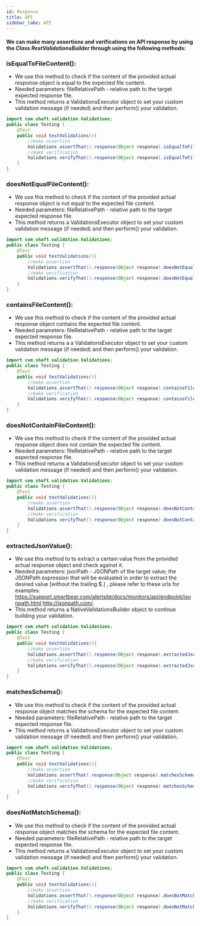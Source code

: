 ```yaml
---
id: Response
title: API
sidebar_labe: API
---
```


#### We can make many assertions and verifications on API response by using the _Class RestValidationsBuilder_ through using the following methods:

###  isEqualToFileContent():
* We use this method to check if the content of the provided actual response object is equal to the expected file content.
* Needed parameters: fileRelativePath - relative path to the target expected response file.
* This method returns a ValidationsExecutor object to set your custom validation message (if needed) and then perform() your validation.

```java
import com.shaft.validation.Validations;
public class Testing {
    @Test
    public void testValidations(){
        //make assertion
        Validations.assertThat().response(Object response).isEqualToFileContent(String fileRelativePath).perform();
        //make verification
        Validations.verifyThat().response(Object response).isEqualToFileContent(String fileRelativePath).perform();
    }
}
```

###  doesNotEqualFileContent():
* We use this method to check if the content of the provided actual response object is not equal to the expected file content. 
* Needed parameters: fileRelativePath - relative path to the target expected response file.
* This method returns a ValidationsExecutor object to set your custom validation message (if needed) and then perform() your validation.

```java
import com.shaft.validation.Validations;
public class Testing {
    @Test
    public void testValidations(){
        //make assertion
        Validations.assertThat().response(Object response).doesNotEqualFileContent(String fileRelativePath).perform();
        //make verification
        Validations.verifyThat().response(Object response).doesNotEqualFileContent(String fileRelativePath).perform();
    }
}
```

###  containsFileContent():
* We use this method to check if the content of the provided actual response object contains the expected file content. 
* Needed parameters: fileRelativePath - relative path to the target expected response file.
* This method returns a a ValidationsExecutor object to set your custom validation message (if needed) and then perform() your validation.

```java
import com.shaft.validation.Validations;
public class Testing {
    @Test
    public void testValidations(){
        //make assertion
        Validations.assertThat().response(Object response).containsFileContent(String fileRelativePath).perform();
        //make verification
        Validations.verifyThat().response(Object response).containsFileContent(String fileRelativePath).perform();
    }
}
```


###  doesNotContainFileContent():
* We use this method to check if the content of the provided actual response object does not contain the expected file content. 
* Needed parameters: fileRelativePath - relative path to the target expected response file.
* This method returns a ValidationsExecutor object to set your custom validation message (if needed) and then perform() your validation.

```java
import com.shaft.validation.Validations;
public class Testing {
    @Test
    public void testValidations(){
        //make assertion
        Validations.assertThat().response(Object response).doesNotContainFileContent(String fileRelativePath).perform();
        //make verification
        Validations.verifyThat().response(Object response).doesNotContainFileContent(String fileRelativePath).perform();
    }
}
```


###  extractedJsonValue():
* We use this method to to extract a certain value from the provided actual response object and check against it. 
* Needed parameters: jsonPath - JSONPath of the target value; the JSONPath expression that will be evaluated in order to extract the desired value [without the trailing $.] , please refer to these urls for examples: https://support.smartbear.com/alertsite/docs/monitors/api/endpoint/jsonpath.html http://jsonpath.com/.
* This method returns a NativeValidationsBuilder object to continue building your validation.

```java
import com.shaft.validation.Validations;
public class Testing {
    @Test
    public void testValidations(){
        //make assertion
        Validations.assertThat().response(Object response).extractedJsonValue(String jsonPath).perform();
        //make verification
        Validations.verifyThat().response(Object response).extractedJsonValue(String jsonPath).perform();
    }
}
```


###  matchesSchema():
* We use this method to check if the content of the provided actual response object matches the schema for the expected file content. 
* Needed parameters: fileRelativePath - relative path to the target expected response file.
* This method returns a ValidationsExecutor object to set your custom validation message (if needed) and then perform() your validation.

```java
import com.shaft.validation.Validations;
public class Testing {
    @Test
    public void testValidations(){
        //make assertion
        Validations.assertThat(.response(Object response).matchesSchema(String  fileRelativePath).perform();
        //make verification
        Validations.verifyThat().response(Object response).matchesSchema(String fileRelativePath).perform();
    }
}
```


###  doesNotMatchSchema():
* We use this method to check if the content of the provided actual response object matches the schema for the expected file content. 
* Needed parameters: fileRelativePath - relative path to the target expected response file.
* This method returns a ValidationsExecutor object to set your custom validation message (if needed) and then perform() your validation.

```java
import com.shaft.validation.Validations;
public class Testing {
    @Test
    public void testValidations(){
        //make assertion
        Validations.assertThat().response(Object response).doesNotMatchSchema(String fileRelativePath).perform();
        //make verification
        Validations.verifyThat().response(Object response).doesNotMatchSchema(String fileRelativePath).perform();
    }
}
```


